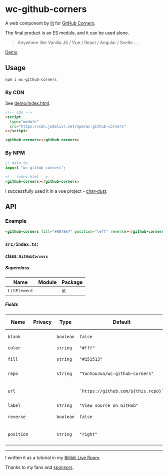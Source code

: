 # wc-github-corners

A web component by [lit](https://github.com/lit/lit) for [GitHub Corners](https://github.com/tholman/github-corners).

The final product is an ES module, and it can be used alone.

> Anywhere like Vanilla JS / Vue / React / Angular / Svelte ...

[Demo](https://www.yunyoujun.cn/wc-github-corners/)

## Usage

```bash
npm i wc-github-corners
```

### By CDN

See [demo/index.html](./demo/index.html).

```html
<!-- cdn -->
<script
  type="module"
  src="https://cdn.jsdelivr.net/npm/wc-github-corners"
></script>

<github-corners></github-corners>
```

### By NPM

```ts
// main.ts
import "wc-github-corners";
```

```html
<!-- index.html -->
<github-corners></github-corners>
```

I successfully used it in a vue project - [char-dust](https://github.com/YunYouJun/char-dust).

## API

### Example

```html
<github-corners fill="#0078e7" position="left" reverse></github-corners>
```

<!-- wc-api:start -->
<!-- prettier-ignore-start -->
<!-- markdownlint-disable -->
### `src/index.ts`:

#### class: `GitHubCorners`

##### Superclass

| Name         | Module | Package |
| ------------ | ------ | ------- |
| `LitElement` |        | lit     |

##### Fields

| Name       | Privacy | Type      | Default                                 | Description                                   | Inherited From |
| ---------- | ------- | --------- | --------------------------------------- | --------------------------------------------- | -------------- |
| `blank`    |         | `boolean` | `false`                                 | target="\_blank" for link                     |                |
| `color`    |         | `string`  | `"#fff"`                                | Font color                                    |                |
| `fill`     |         | `string`  | `"#151513"`                             | Fill color for github corners                 |                |
| `repo`     |         | `string`  | `"YunYouJun/wc-github-corners"`         | Your GitHub Repo Name                         |                |
| `url`      |         |           | `` `https://github.com/${this.repo}` `` | Generated by repo, you also can custom it.    |                |
| `label`    |         | `string`  | `"View source on GitHub"`               | Hover title                                   |                |
| `reverse`  |         | `boolean` | `false`                                 | Reverse color and fill                        |                |
| `position` |         | `string`  | `"right"`                               | Position of github corners, 'left' or 'right' |                |

<hr/>

<!-- markdownlint-restore -->
<!-- prettier-ignore-end -->
<!-- wc-api:end -->

I written it as a tutorial in my [Bilibili Live Room](https://live.bilibili.com/822719).

Thanks to my fans and [sponsors](https://sponsors.yunyoujun.cn/).
